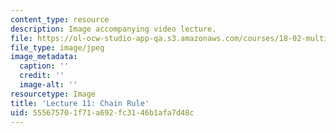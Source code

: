 ```yaml
---
content_type: resource
description: Image accompanying video lecture.
file: https://ol-ocw-studio-app-qa.s3.amazonaws.com/courses/18-02-multivariable-calculus-fall-2007/555675701f71a692fc3146b1afa7d48c_11.jpg
file_type: image/jpeg
image_metadata:
  caption: ''
  credit: ''
  image-alt: ''
resourcetype: Image
title: 'Lecture 11: Chain Rule'
uid: 55567570-1f71-a692-fc31-46b1afa7d48c
---
```

